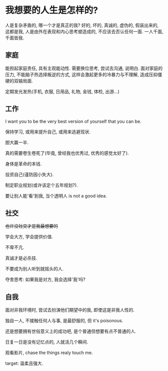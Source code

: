 # 我想要的人生是怎样的?

人是复杂矛盾的, 哪一个才是真正的我? 好的, 坏的, 真诚的, 虚伪的, 假装出来的, 这都是我, 人是由外在表现和内心思考塑造成的, 不应该去否认任何一面. 一人千面, 千面皆我.

## 家庭

能担起家庭责任, 具有主观能动性. 需要换位思考, 尝试去沟通, 说明白. 面对家庭的压力, 不能脑子热选择叛逆的方式, 这样会激起更多的冷暴力与不理解, 造成压抑僵硬的双输局面.

定期发光发热(手机, 衣服, 日用品, 礼物, 金钱, 体检, 出游...)

## 工作

I want you to be the very best version of yourself that you can be.

保持学习, 或用来提升自己, 或用来逃避现状.

胆大赢一半.

真的需要卷生卷死了(毕竟, 曾经我也优秀过, 优秀的感觉太好了).

身体是革命的本钱.

投资自己(谨防因小失大).

制定职业规划(或许该定个五年规划?).

要让别人能'看'到我, 当个透明人 is not a good idea.

## 社交

~~也许没社交才是我最想要的~~

学会大方, 学会提供价值.

不卑不亢.

真诚才是必杀技.

不要成为别人听到就摇头的人.

夺舍思考: 如果我是对方, 我会选择'我'吗?

## 自我

面对非我环境时, 尝试去扮演他们期望中的我, 即使这是非我人性的.

独自一人, 不接触任何人与事, 是最舒服的, 但 it's poisonous.

还是想要拥有世俗意义上的成功吧, 是个普通但想要有点不普通的人.

日复一日是没有记忆点的, 人就活几个瞬间.

观看影片, chase the things realy touch me.

target: 温柔且强大.